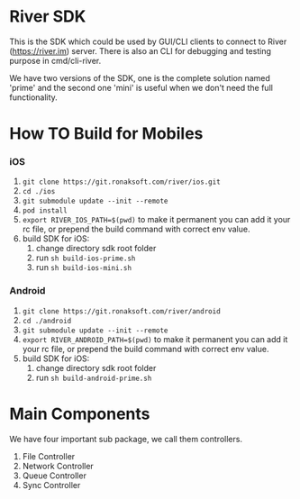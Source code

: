 # River SDK
This is the SDK which could be used by GUI/CLI clients to connect to River (https://river.im) server.
There is also an CLI for debugging and testing purpose in cmd/cli-river.

We have two versions of the SDK, one is the complete solution named 'prime' and the second one 'mini'
is useful when we don't need the full functionality.

# How TO Build for Mobiles
### iOS
1. `git clone https://git.ronaksoft.com/river/ios.git`
2. `cd ./ios`
3. `git submodule update --init --remote`
4. `pod install`
5. `export RIVER_IOS_PATH=$(pwd)`   to make it permanent you can add it your rc file, or prepend the build command with correct env value.   
6. build SDK for iOS:
   1. change directory sdk root folder
   2. run `sh build-ios-prime.sh`
   3. run `sh build-ios-mini.sh`

### Android
1. `git clone https://git.ronaksoft.com/river/android`
2. `cd ./android`
3. `git submodule update --init --remote`
4. `export RIVER_ANDROID_PATH=$(pwd)` to make it permanent you can add it your rc file, or prepend the build command with correct env value.
5. build SDK for iOS:
   1. change directory sdk root folder
   2. run `sh build-android-prime.sh`




# Main Components
We have four important sub package, we call them controllers.
1. File Controller
2. Network Controller
3. Queue Controller
4. Sync Controller

